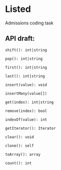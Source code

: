 # Listed
Admissions coding task  

## API draft:

`shift(): int|string`

`pop(): int|string`

`first(): int|string`

`last(): int|string`

`insert(value): void`

`insertMany(value[])`

`get(index): int|string`

`remove(index): bool`

`indexOf(value): int`

`getIterator(): Iterator`

`clear(): void`

`clone(): self`

`toArray(): array`

`count(): int`
